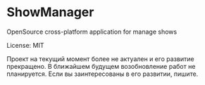 # ShowManager


OpenSource cross-platform application for manage shows


License: MIT

Проект на текущий момент более не актуален и его развитие прекращено. В ближайшем будущем возобновление работ не планируется. Если вы заинтересованы в его развитии, пишите.
